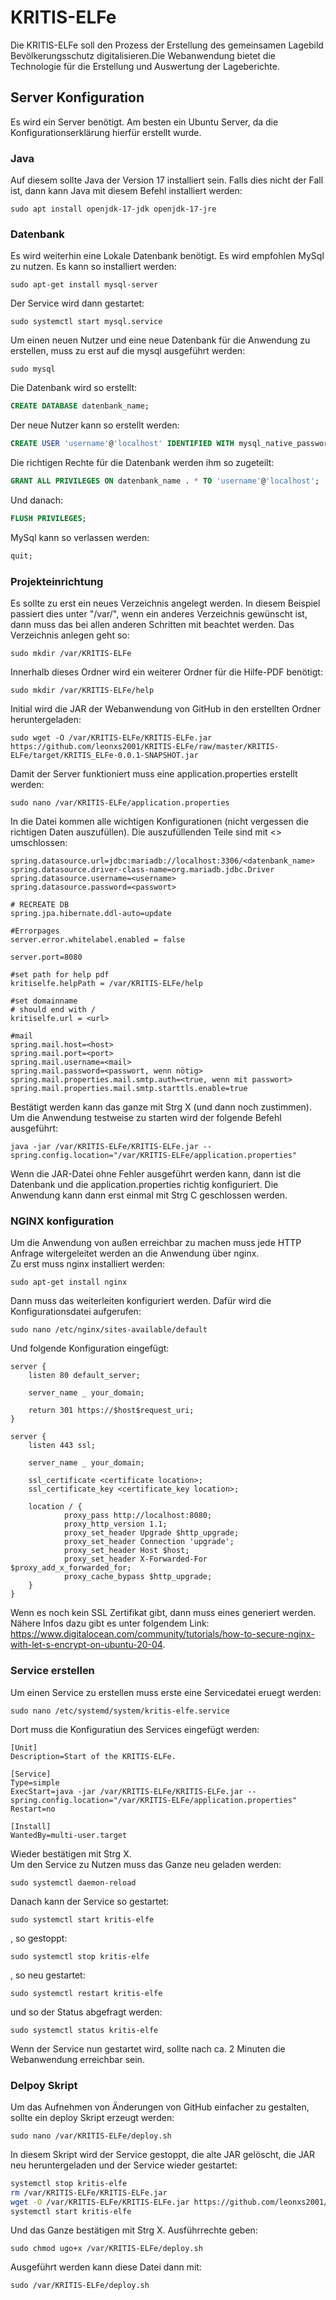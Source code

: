 # KRITIS-ELFe
Die KRITIS-ELFe soll den Prozess der Erstellung des gemeinsamen Lagebild Bevölkerungsschutz digitalisieren.Die Webanwendung bietet die Technologie für die Erstellung und Auswertung der Lageberichte.

## Server Konfiguration
Es wird ein Server benötigt. Am besten ein Ubuntu Server, da die Konfigurationserklärung hierfür erstellt wurde. <br/>
### Java
Auf diesem sollte Java der Version 17 installiert sein. Falls dies nicht der Fall ist, dann kann Java mit diesem Befehl installiert werden: 
```console
sudo apt install openjdk-17-jdk openjdk-17-jre
```
### Datenbank
Es wird weiterhin eine Lokale Datenbank benötigt. Es wird empfohlen MySql zu nutzen. Es kann so installiert werden:
```console
sudo apt-get install mysql-server 
```
Der Service wird dann gestartet:
```console
sudo systemctl start mysql.service
```
Um einen neuen Nutzer und eine neue Datenbank für die Anwendung zu erstellen, muss zu erst auf die mysql ausgeführt werden:
```console
sudo mysql
```
Die Datenbank wird so erstellt:
```sql
CREATE DATABASE datenbank_name;
```` 
Der neue Nutzer kann so erstellt werden:
```sql
CREATE USER 'username'@'localhost' IDENTIFIED WITH mysql_native_password BY 'password';
```
Die richtigen Rechte für die Datenbank werden ihm so zugeteilt:
```sql
GRANT ALL PRIVILEGES ON datenbank_name . * TO 'username'@'localhost';
```
Und danach:
```sql
FLUSH PRIVILEGES;
```
MySql kann so verlassen werden:
```sql
quit;
```
### Projekteinrichtung
Es sollte zu erst ein neues Verzeichnis angelegt werden. In diesem Beispiel passiert dies unter "/var/", wenn ein anderes Verzeichnis gewünscht ist, dann muss das bei allen anderen Schritten mit beachtet werden. Das Verzeichnis anlegen geht so:
```console
sudo mkdir /var/KRITIS-ELFe
```
Innerhalb dieses Ordner wird ein weiterer Ordner für die Hilfe-PDF benötigt:
```console
sudo mkdir /var/KRITIS-ELFe/help
```
Initial wird die JAR der Webanwendung von GitHub in den erstellten Ordner heruntergeladen:
```console
sudo wget -O /var/KRITIS-ELFe/KRITIS-ELFe.jar https://github.com/leonxs2001/KRITIS-ELFe/raw/master/KRITIS-ELFe/target/KRITIS_ELFe-0.0.1-SNAPSHOT.jar
```
Damit der Server funktioniert muss eine application.properties erstellt werden:
```console
sudo nano /var/KRITIS-ELFe/application.properties
```
In die Datei kommen alle wichtigen Konfigurationen (nicht vergessen die richtigen Daten auszufüllen). Die auszufüllenden Teile sind mit <> umschlossen:
```properties
spring.datasource.url=jdbc:mariadb://localhost:3306/<datenbank_name>
spring.datasource.driver-class-name=org.mariadb.jdbc.Driver
spring.datasource.username=<username>
spring.datasource.password=<passwort>

# RECREATE DB
spring.jpa.hibernate.ddl-auto=update

#Errorpages
server.error.whitelabel.enabled = false

server.port=8080

#set path for help pdf
kritiselfe.helpPath = /var/KRITIS-ELFe/help

#set domainname
# should end with /
kritiselfe.url = <url>

#mail
spring.mail.host=<host>
spring.mail.port=<port>
spring.mail.username=<mail>
spring.mail.password=<passwort, wenn nötig>
spring.mail.properties.mail.smtp.auth=<true, wenn mit passwort>
spring.mail.properties.mail.smtp.starttls.enable=true
```
Bestätigt werden kann das ganze mit Strg X (und dann noch zustimmen).<br/>
Um die Anwendung testweise zu starten wird der folgende Befehl ausgeführt:
```console
java -jar /var/KRITIS-ELFe/KRITIS-ELFe.jar --spring.config.location="/var/KRITIS-ELFe/application.properties"
```
Wenn die JAR-Datei ohne Fehler ausgeführt werden kann, dann ist die Datenbank und die application.properties richtig konfiguriert. Die Anwendung kann dann erst einmal mit Strg C geschlossen werden.
### NGINX konfiguration
Um die Anwendung von außen erreichbar zu machen muss jede HTTP Anfrage witergeleitet werden an die Anwendung über nginx. <br/>
Zu erst muss nginx installiert werden:
```console
sudo apt-get install nginx
```
Dann muss das weiterleiten konfiguriert werden. Dafür wird die Konfigurationsdatei aufgerufen:
```console
sudo nano /etc/nginx/sites-available/default
```
Und folgende Konfiguration eingefügt:
```console
server {
    listen 80 default_server;

    server_name _ your_domain;

    return 301 https://$host$request_uri;
}

server {
    listen 443 ssl;

    server_name _ your_domain;

    ssl_certificate <certificate location>;
    ssl_certificate_key <certificate_key location>;

    location / {
            proxy_pass http://localhost:8080;
            proxy_http_version 1.1;
            proxy_set_header Upgrade $http_upgrade;
            proxy_set_header Connection 'upgrade';
            proxy_set_header Host $host;
            proxy_set_header X-Forwarded-For $proxy_add_x_forwarded_for;
            proxy_cache_bypass $http_upgrade;
    }
}
```
Wenn es noch kein SSL Zertifikat gibt, dann muss eines generiert werden. Nähere Infos dazu gibt es unter folgendem Link: https://www.digitalocean.com/community/tutorials/how-to-secure-nginx-with-let-s-encrypt-on-ubuntu-20-04.
### Service erstellen
Um einen Service zu erstellen muss erste eine Servicedatei eruegt werden:
```console:
sudo nano /etc/systemd/system/kritis-elfe.service
```
Dort muss die Konfiguratiun des Services eingefügt werden:
```service
[Unit]
Description=Start of the KRITIS-ELFe.

[Service]
Type=simple
ExecStart=java -jar /var/KRITIS-ELFe/KRITIS-ELFe.jar --spring.config.location="/var/KRITIS-ELFe/application.properties"
Restart=no

[Install]
WantedBy=multi-user.target
```
Wieder bestätigen mit Strg X.<br/>
Um den Service zu Nutzen muss das Ganze neu geladen werden:
```console
sudo systemctl daemon-reload 
```
Danach kann der Service so gestartet:
```console
sudo systemctl start kritis-elfe
```
, so gestoppt:
```console
sudo systemctl stop kritis-elfe
```
, so neu gestartet:
```console
sudo systemctl restart kritis-elfe
```
und so der Status abgefragt werden:
```console
sudo systemctl status kritis-elfe
```
Wenn der Service nun gestartet wird, sollte nach ca. 2 Minuten die Webanwendung erreichbar sein.

### Delpoy Skript
Um das Aufnehmen von Änderungen von GitHub einfacher zu gestalten, sollte ein deploy Skript erzeugt werden:
```console
sudo nano /var/KRITIS-ELFe/deploy.sh
```
In diesem Skript wird der Service gestoppt, die alte JAR gelöscht, die JAR neu heruntergeladen und der Service wieder gestartet:
```bash
systemctl stop kritis-elfe
rm /var/KRITIS-ELFe/KRITIS-ELFe.jar
wget -O /var/KRITIS-ELFe/KRITIS-ELFe.jar https://github.com/leonxs2001/KRITIS-ELFe/raw/master/KRITIS-ELFe/target/KRITIS_ELFe-0.0.1-SNAPSHOT.jar
systemctl start kritis-elfe
```
Und das Ganze bestätigen mit Strg X.
Ausführrechte geben:
```console 
sudo chmod ugo+x /var/KRITIS-ELFe/deploy.sh
```
Ausgeführt werden kann diese Datei dann mit:
```console
sudo /var/KRITIS-ELFe/deploy.sh
```

